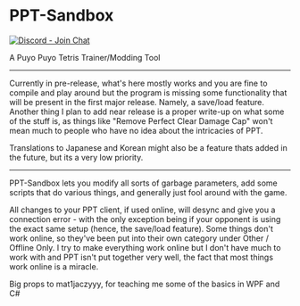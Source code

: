 # PPT-Sandbox

[![Discord - Join Chat](https://img.shields.io/badge/discord-join%20chat-blue)](https://discord.gg/vfrmzUV)

A Puyo Puyo Tetris Trainer/Modding Tool

---

Currently in pre-release, what's here mostly works and you are fine to compile and play around but the program is missing some functionality that will be present in the first major release. Namely, a save/load feature. Another thing I plan to add near release is a proper write-up on what some of the stuff is, as things like "Remove Perfect Clear Damage Cap" won't mean much to people who have no idea about the intricacies of PPT.

Translations to Japanese and Korean might also be a feature thats added in the future, but its a very low priority.

---

PPT-Sandbox lets you modify all sorts of garbage parameters, add some scripts that do various things, and generally just fool around with the game.

All changes to your PPT client, if used online, will desync and give you a connection error - with the only exception being if your opponent is using the exact same setup (hence, the save/load feature). Some things don't work online, so they've been put into their own category under Other / Offline Only. I try to make everything work online but I don't have much to work with and PPT isn't put together very well, the fact that most things work online is a miracle.

Big props to mat1jaczyyy, for teaching me some of the basics in WPF and C#
